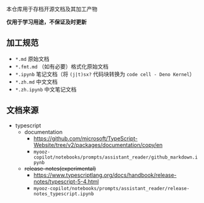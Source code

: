 本仓库用于存档开源文档及其加工产物

**仅用于学习用途，不保证及时更新**

## 加工规范

- `*.md` 原始文档
- `*.fmt.md` （如有必要）格式化原始文档
- `*.ipynb` 笔记文档（将 `(j|t)sx?` 代码块转换为 `code cell - Deno Kernel`）
- `*.zh.md` 中文文档
- `*.zh.ipynb` 中文笔记文档

## 文档来源

- typescript
  - documentation
    - https://github.com/microsoft/TypeScript-Website/tree/v2/packages/documentation/copy/en
    - `myooz-copilot/notebooks/prompts/assistant_reader/github_markdown.ipynb`
  - ~~release-notes(experimental)~~
    - https://www.typescriptlang.org/docs/handbook/release-notes/typescript-5-4.html
    - `myooz-copilot/notebooks/prompts/assistant_reader/release-notes_typescript.ipynb`
